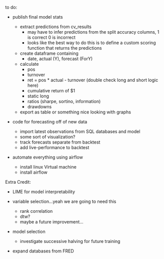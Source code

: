 to do:

- publish final model stats
    - extract predictions from cv_results
        - may have to infer predictions from the split accuracy columns, 1 is correct 0 is incorrect
        - looks like the best way to do this is to define a custom scoring function that returns the predictions
    - create dataframe containing
        - date, actual (Y), forecast (ForY)
    - calculate
        - pos
        - turnover
        - ret = pos * actual - turnover (double check long and short logic here)
        - cumulative return of $1
        - static long
        - ratios (sharpe, sortino, information)
        - drawdowns
    - export as table or something nice looking with graphs

- code for forecasting off of new data
    - import latest observations from SQL databases and model
    - some sort of visualization?
    - track forecasts separate from backtest
    - add live-performance to backtest


- automate everything using airflow
    - install linux Virtual machine
    - install airflow


Extra Credit:
- LIME for model interpretability
- variable selection...yeah we are going to need this
    - rank correlation
    - dtw?
    - maybe a future improvement...
- model selection
    - investigate successive halving for future training
 
- expand databases from FRED


